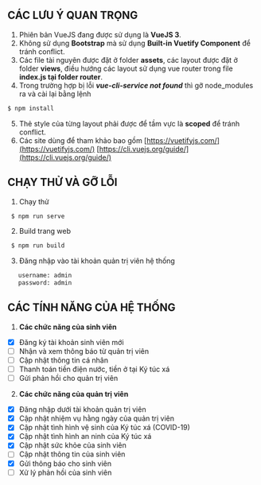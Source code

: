 
## CÁC LƯU Ý QUAN TRỌNG
1. Phiên bản VueJS đang được sử dụng là **VueJS 3**.
2. Không sử dụng **Bootstrap** mà sử dụng **Built-in Vuetify Component** để tránh conflict.
3. Các file tài nguyên được đặt ở folder **assets**, các layout được đặt ở folder **views**, điều hướng các layout sử dụng vue router trong file **index.js tại folder router**.
4. Trong trường hợp bị lỗi ***vue-cli-service not found*** thì gỡ node_modules ra và cài lại bằng lệnh 
```sh
$ npm install
```
5. Thẻ style của từng layout phải được để tầm vực là **scoped** để tránh conflict.
6. Các site dùng để tham khảo bao gồm [https://vuetifyjs.com/](https://vuetifyjs.com/)  [https://cli.vuejs.org/guide/](https://cli.vuejs.org/guide/)

## CHẠY THỬ VÀ GỠ LỖI
1. Chạy thử
```sh
 $ npm run serve
```
2. Build trang web
```sh
 $ npm run build
```
3. Đăng nhập vào tài khoản quản trị viên hệ thống
```sh
   username: admin
   password: admin
```
## CÁC TÍNH NĂNG CỦA HỆ THỐNG

1. **Các chức năng của sinh viên**
 - [x] Đăng ký tài khoản sinh viên mới 
 - [ ] Nhận và xem thông báo từ quản trị viên
 - [ ] Cập nhật thông tin cá nhân
 - [ ] Thanh toán tiền điện nước, tiền ở tại Ký túc xá
 - [ ] Gửi phản hồi cho quản trị viên
 
2. **Các chức năng của quản trị viên**
 
 - [x]  Đăng nhập dưới tài khoản quản trị viên
 - [x] Cập nhật nhiệm vụ hằng ngày của quản trị viên
 - [x] Cập nhật tình hình vệ sinh của Ký túc xá (COVID-19)
 - [x] Cập nhật tình hình an ninh của Ký túc xá
 - [x] Cập nhật sức khỏe của sinh viên 
 - [ ] Cập nhật thông tin của sinh viên
 - [x] Gửi thông báo cho sinh viên
 - [ ] Xử lý phản hồi của sinh viên 
